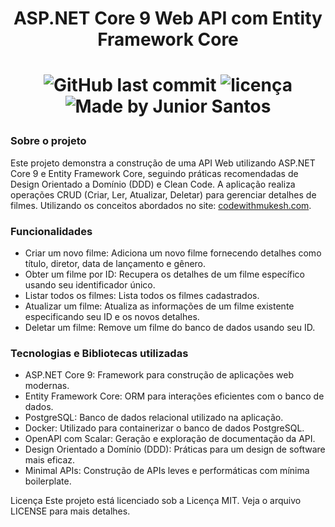 <h1 align="center">
   ASP.NET Core 9 Web API com Entity Framework Core
<h1/>

<p align="center">
<img alt="GitHub last commit" src="https://img.shields.io/github/last-commit/ejunior01/managing-movie">
<img  alt="licença" src="https://img.shields.io/github/license/ejunior01/managing-movie" />
<img alt="Made by Junior Santos" src="https://img.shields.io/badge/made%20by-Junior Santos-%237519C1">
<p/>

### Sobre o projeto

Este projeto demonstra a construção de uma API Web utilizando ASP.NET Core 9 e Entity Framework Core, seguindo práticas recomendadas de Design Orientado a Domínio (DDD) e Clean Code. A aplicação realiza operações CRUD (Criar, Ler, Atualizar, Deletar) para gerenciar detalhes de filmes. Utilizando os conceitos abordados no site: [codewithmukesh.com](https://codewithmukesh.com/blog/aspnet-core-webapi-crud-with-entity-framework-core-full-course/#what-we-will-build).

### Funcionalidades
- Criar um novo filme: Adiciona um novo filme fornecendo detalhes como título, diretor, data de lançamento e gênero.
- Obter um filme por ID: Recupera os detalhes de um filme específico usando seu identificador único.
- Listar todos os filmes: Lista todos os filmes cadastrados.
- Atualizar um filme: Atualiza as informações de um filme existente especificando seu ID e os novos detalhes.
- Deletar um filme: Remove um filme do banco de dados usando seu ID.

### Tecnologias e Bibliotecas utilizadas
- ASP.NET Core 9: Framework para construção de aplicações web modernas.
- Entity Framework Core: ORM para interações eficientes com o banco de dados.
- PostgreSQL: Banco de dados relacional utilizado na aplicação.
- Docker: Utilizado para containerizar o banco de dados PostgreSQL.
- OpenAPI com Scalar: Geração e exploração de documentação da API.
- Design Orientado a Domínio (DDD): Práticas para um design de software mais eficaz.
- Minimal APIs: Construção de APIs leves e performáticas com mínima boilerplate.






Licença
Este projeto está licenciado sob a Licença MIT. Veja o arquivo LICENSE para mais detalhes.


